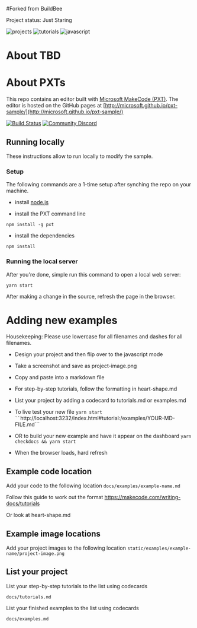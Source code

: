 #Forked from BuildBee

Project status: Just Staring

![projects](./docs/screenshots/projects.png)
![tutorials](./docs/screenshots/tutorial.png)
![javascript](./docs/screenshots/javascript.png)

# About TBD

# About PXTs

This repo contains an editor built with [Microsoft MakeCode (PXT)](https://github.com/Microsoft/pxt). The editor is hosted on the GitHub pages at [http://microsoft.github.io/pxt-sample/](http://microsoft.github.io/pxt-sample/)

[![Build Status](https://travis-ci.org/Microsoft/pxt-sample.svg?branch=master)](https://travis-ci.org/Microsoft/pxt-sample)
[![Community Discord](https://img.shields.io/discord/448979533891371018.svg)](https://aka.ms/makecodecommunity)



## Running locally

These instructions allow to run locally to modify the sample.

### Setup

The following commands are a 1-time setup after synching the repo on your machine.

* install [node.js](https://nodejs.org/en/)

* install the PXT command line
```
npm install -g pxt
```
* install the dependencies
```
npm install
```

### Running the local server

After you're done, simple run this command to open a local web server:
```
yarn start
```

After making a change in the source, refresh the page in the browser.


# Adding new examples

Housekeeping: Please use lowercase for all filenames and dashes for all filenames.


* Design your project and then flip over to the javascript mode
* Take a screenshot and save as project-image.png
* Copy and paste into a markdown file
* For step-by-step tutorials, follow the formatting in heart-shape.md
* List your project by adding a codecard to tutorials.md or examples.md

* To live test your new file
``` yarn start ``
```http://localhost:3232/index.html#tutorial:/examples/YOUR-MD-FILE.md```

* OR to build your new example and have it appear on the dashboard
```yarn checkdocs && yarn start```
* When the browser loads, hard refresh 


## Example code location
Add your code to the following location
```docs/examples/example-name.md```

Follow this guide to work out the format
https://makecode.com/writing-docs/tutorials

Or look at heart-shape.md

## Example image locations
Add your project images to the following location
```static/examples/example-name/project-image.png```

## List your project
List your step-by-step tutorials to the list using codecards

```docs/tutorials.md```

List your finished examples to the list using codecards
 
```docs/examples.md```

